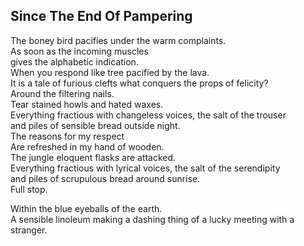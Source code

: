 Since The End Of Pampering
--------------------------
The boney bird pacifies under the warm complaints.  
As soon as the incoming muscles  
gives the alphabetic indication.  
When you respond like tree pacified by the lava.  
It is a tale of furious clefts what conquers the props of felicity?  
Around the filtering nails.  
Tear stained howls and hated waxes.  
Everything fractious with changeless voices, the salt of the trouser  
and piles of sensible bread outside night.  
The reasons for my respect  
Are refreshed in my hand of wooden.  
The jungle eloquent flasks are attacked.  
Everything fractious with lyrical voices, the salt of the serendipity  
and piles of scrupulous bread around sunrise.  
Full stop.  
  
Within the blue eyeballs of the earth.  
A sensible linoleum making a dashing thing of a lucky meeting with a stranger.  
